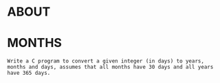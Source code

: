 # ABOUT

# MONTHS

    Write a C program to convert a given integer (in days) to years, months and days, assumes that all months have 30 days and all years have 365 days.